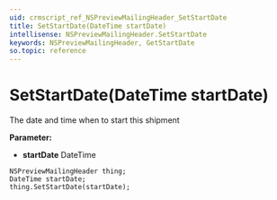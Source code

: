 ```yaml
---
uid: crmscript_ref_NSPreviewMailingHeader_SetStartDate
title: SetStartDate(DateTime startDate)
intellisense: NSPreviewMailingHeader.SetStartDate
keywords: NSPreviewMailingHeader, GetStartDate
so.topic: reference
---
```


# SetStartDate(DateTime startDate)

The date and time when to start this shipment

**Parameter:** 
 - **startDate** DateTime

```crmscript
NSPreviewMailingHeader thing;
DateTime startDate;
thing.SetStartDate(startDate);
```

